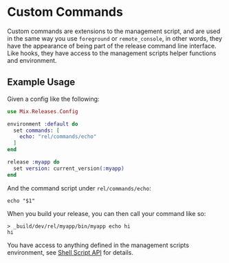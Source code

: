 # Custom Commands

Custom commands are extensions to the management script, and are used in the same
way you use `foreground` or `remote_console`, in other words, they have the
appearance of being part of the release command line interface. Like hooks, they have access to
the management scripts helper functions and environment.

## Example Usage

Given a config like the following:


```elixir
use Mix.Releases.Config

environment :default do
  set commands: [
    echo: "rel/commands/echo"
  ]
end

release :myapp do
  set version: current_version(:myapp)
end
```

And the command script under `rel/commands/echo`:

```shell
echo "$1"
```

When you build your release, you can then call your command like so:

```
> _build/dev/rel/myapp/bin/myapp echo hi
hi
```

You have access to anything defined in the management scripts environment, see 
[Shell Script API](https://hexdocs.pm/distillery/shell-script-api.html) for details.
